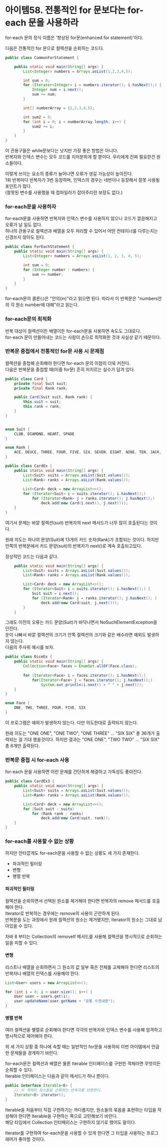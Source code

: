 # 아이템58. 전통적인 for 문보다는 for-each 문을 사용하라

for-each 문의 정식 이름은 '향상된 for문(enhanced for statement)'이다.

다음은 전통적인 for 문으로 컬렉션을 순회하는 코드다.

```java
public class CommonForStatement {

    public static void main(String[] args) {
        List<Integer> numbers = Arrays.asList(1,2,3,4,5);

        int sum = 0;
        for (Iterator<Integer> i = numbers.iterator(); i.hasNext();) {
            Integer num = i.next();
            sum += num;
        }

        int[] numberArray = {1,2,3,4,5};

        int sum2 = 0;
        for (int i = 0; i < numberArray.length; i++) {
            sum2 += i;
        }
    }
}
```

이 관용구들은 while문보다는 낫지만 가장 좋은 방법은 아니다.   
반복자와 인덱스 변수는 모두 코드를 지저분하게 할 뿐이다. 우리에게 진짜 필요한건 원소들이다.

이렇게 쓰이는 요소의 종류가 늘어나면 오류가 생길 가능성이 높아진다.   
1회 반복마다 반복자가 3번 등장하며, 인덱스의 경우는 네번이나 등장해서 잘못 사용될 포인트가 많다.   
(잘못된 변수를 사용했을 때 컴파일러가 잡아주리란 보장도 없다.)

### for-each문을 사용하자

for-each문을 사용하면 반복자와 인덱스 변수를 사용하지 않으니 코드가 깔끔해지고 오류가 날 일도 없다.   
하나의 관용구로 컬렉션과 배열을 모두 처리할 수 있어서 어떤 컨테이너를 다루는지는 신경쓰지 않아도 된다.

```java
public class ForEachStatement {
    public static void main(String[] args) {
        List<Integer> numbers = Arrays.asList(1, 2, 3, 4, 5);

        int sum = 0;
        for (Integer number : numbers) {
            sum += number;
        }
    }
}
```

for-each문의 콜론(:)은 "안의(in)"라고 읽으면 된다. 따라서 이 반복문은 "numbers안의 각 원소 number에 대해"라고 읽는다.   

### for-each문의 최적화

반복 대상이 컬렉션이든 배열이든 for-each문을 사용하면 속도도 그대로다.   
for-each 문이 만들어내는 코드는 사람이 손으로 최적화한 것과 사실상 같기 때문이다.

### 반복문 중첩에서 전통적인 for문 사용 시 문제점

컬렉션을 중첩해 순회해야 한다면 for-each 문의 이점이 더욱 커진다.   
다음은 반복문을 중첩할 때(이중 for문) 흔히 저지르는 실수가 담겨 있다.

```java
public class Card {
    private final Suit suit;
    private final Rank rank;

    public Card(Suit suit, Rank rank) {
        this.suit = suit;
        this.rank = rank;
    }
}


enum Suit {
    CLUB, DIAMOND, HEART, SPADE
}

enum Rank {
    ACE, DEUCE, THREE, FOUR, FIVE, SIX, SEVEN, EIGHT, NINE, TEN, JACK, QUEEN, KING
}

public class CardEx {
    public static void main(String[] args) {
        List<Suit> suits = Arrays.asList(Suit.values());
        List<Rank> ranks = Arrays.asList(Rank.values());
        
        List<Card> deck = new ArrayList<>();
        for (Iterator<Suit> i = suits.iterator(); i.hasNext();) 
            for (Iterator<Rank> j = ranks.iterator(); j.hasNext();) 
                deck.add(new Card(i.next(), j.next()));
    }
}
```

여기서 문제는 바깥 컬렉션(suit) 반복자의 next 메서드가 너무 많이 호출된다는 것이다.

원래 의도는 하나의 문양(Suit)에 13개의 카드 숫자(Rank)가 조합되는 것이다. 하지만 안쪽의 반복문에서 카드 문양(suit)의 반복자가 next()로 계속 호출되고있다.

정상적인 코드는 다음과 같다.

```java
    public static void main(String[] args) {
        List<Suit> suits = Arrays.asList(Suit.values());
        List<Rank> ranks = Arrays.asList(Rank.values());

        List<Card> deck = new ArrayList<>();
        for (Iterator<Suit> i = suits.iterator(); i.hasNext();) {
            Suit suit = i.next();
            for (Iterator<Rank> j = ranks.iterator(); j.hasNext(); )
                deck.add(new Card(suit, j.next()));
        }
    }
```

그래도 이전의 오류는 카드 문양(Suit)가 바닥나면서 NoSuchElementException을 던진다.   
운이 나빠서 바깥 컬렉션의 크기가 안쪽 컬렉션의 크기와 같은 배수라면 예외도 발생하지 않는다.   
다음의 주사위 예시를 보자.

```java
public class DiceEx {
    public static void main(String[] args) {
        Collection<Face> faces = EnumSet.allOf(Face.class);
        
        for (Iterator<Face> i = faces.iterator(); i.hasNext();)
            for(Iterator<Face> j = faces.iterator(); j.hasNext();)
                System.out.println(i.next() + " " + j.next());
    }
}

enum Face {
    ONE, TWO, THREE, FOUR, FIVE, SIX
}
```

이 프로그램은 예외가 발생하지 않는다. 다만 의도한대로 출력되지 않는다.

원래 의도는 "ONE ONE", "ONE TWO", "ONE THREE" ... "SIX SIX" 총 36개가 출력되는 걸 기대 했을것이다.
하지만 결과는 "ONE ONE", "TWO TWO" ... "SIX SIX" 총 6개만 출력된다.

### 반복문 중첩 시 for-each 사용

for-each 문을 사용하면 이런 문제를 간단하게 해결하고 가독성도 좋아진다. 

```java
public class CardEx3 {
    public static void main(String[] args) {
        List<Suit> suits = Arrays.asList(Suit.values());
        List<Rank> ranks = Arrays.asList(Rank.values());

        List<Card> deck = new ArrayList<>();
        for (Suit suit : suits) 
            for (Rank rank : ranks) 
                deck.add(new Card(suit, rank));
    }
}
```

### for-each를 사용할 수 없는 상황

하지만 안타깝게도 for-each문을 사용할 수 없는 상황도 세 가지 존재한다.

* 파괴적인 필터링
* 변형
* 병렬 반복

#### 파괴적인 필터링

컬렉션을 순회하면서 선택된 원소를 제거해야 한다면 반복자의 remove 메서드를 호출해야 한다.    
Iterator로 반복하는 경우에는 remove의 사용이 곤란하게 된다.   
반복문을 도는 과정에서 원래 컬렉션의 원소는 제거됐지만, Iterator의 원소는 그대로 남아있을 수 있다. 

자바 8 부터는 Collection의 removeIf 메서드를 사용해 컬렉션을 명시적으로 순회하는 일을 피할 수 있다.

#### 변형

리스트나 배열을 순회하면서 그 원소의 값 일부 혹은 전체를 교체해야 한다면 리스트의 반복자나 배열의 인덱스를 사용해야 한다.

```java
List<User> users = new ArrayList<>();

for (int i = 0; i < user.size(); i++) {
    User user = users.get(i);
    user.updateName(user.getName + "공통 수정내용");
}
```

#### 병렬 반복

여러 컬렉션을 별렬로 순회해야 한다면 각각의 반복자와 인덱스 변수를 사용해 엄격하고 명시적으로 제어해야 한다.


위 세 가지 상황 중 하나에 속할 때는 일반적인 for문을 사용하되 이번 아이템에서 언급한 문제들을 경계하기 바란다.

for-each문은 컬렉션과 배열은 물론 Iterable 인터페이스를 구현한 객체라면 무엇이든 순회할 수 있다.   
Iterable 인터페이스는 다음과 같이 메서드가 하나 뿐이다.

```java
public interface Iterable<E> {
    // 이 객체의 원소들을 순회하는 반복자를 반환한다.
    Iterator<E> iterator();
}
```

Iterable을 처음부터 직접 구현하기는 까다롭지만, 원소들의 묶음을 표현하는 타입을 작성해야 한다면 Iterable을 구현하는 쪽으로 고민해보기 바란다.   
해당 타입에서 Collection 인터페이스는 구현하지 않기로 했어도 말이다.

Iterator를 구현하여 for-each문을 사용할 수 있게 한다면 그 타입을 사용하는 프로그래머가 좋아할 것이다.


